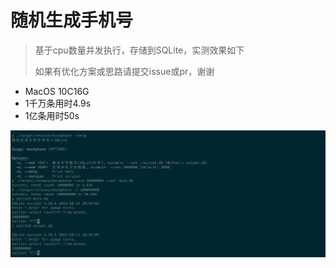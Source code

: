 # 随机生成手机号
> 基于cpu数量并发执行，存储到SQLite，实测效果如下
> 
> 如果有优化方案或思路请提交issue或pr，谢谢

- MacOS 10C16G
- 1千万条用时4.9s
- 1亿条用时50s

![测试](./example.png '实测')
